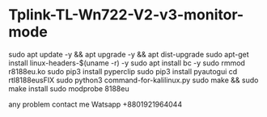 # Tplink-TL-Wn722-V2-v3-monitor-mode

sudo apt update -y && apt upgrade -y && apt dist-upgrade
sudo apt-get install linux-headers-$(uname -r) -y
sudo apt install bc -y
sudo rmmod r8188eu.ko
sudo pip3 install pyperclip
sudo pip3 install pyautogui
cd rtl8188eusFIX
sudo python3 command-for-kalilinux.py
sudo make && sudo make install
sudo modprobe 8188eu



any problem contact me Watsapp +8801921964044
